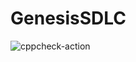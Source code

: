# GenesisSDLC
![cppcheck-action](https://github.com/GirishSanjayKumbar/GenesisSDLC/workflows/cppcheck-action/badge.svg)
